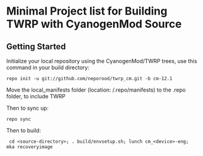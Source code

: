 Minimal Project list for Building TWRP with CyanogenMod Source
===========

Getting Started
---------------

Initialize your local repository using the CyanogenMod/TWRP trees, use this command in your build directory:

    repo init -u git://github.com/neporood/twrp_cm.git -b cm-12.1

Move the local_manifests folder (location: <your-build-directory>/.repo/manifests) to the .repo folder, to include TWRP

Then to sync up:

    repo sync

Then to build:

     cd <source-directory>; . build/envsetup.sh; lunch cm_<device>-eng; mka recoveryimage    
